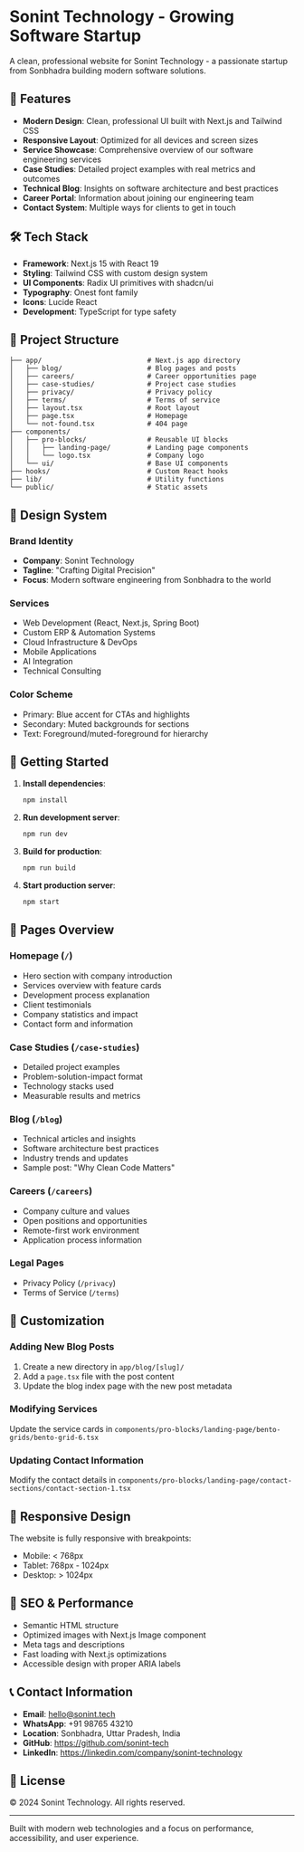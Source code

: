# Sonint Technology - Growing Software Startup

A clean, professional website for Sonint Technology - a passionate startup from Sonbhadra building modern software solutions.

## 🚀 Features

- **Modern Design**: Clean, professional UI built with Next.js and Tailwind CSS
- **Responsive Layout**: Optimized for all devices and screen sizes
- **Service Showcase**: Comprehensive overview of our software engineering services
- **Case Studies**: Detailed project examples with real metrics and outcomes
- **Technical Blog**: Insights on software architecture and best practices
- **Career Portal**: Information about joining our engineering team
- **Contact System**: Multiple ways for clients to get in touch

## 🛠 Tech Stack

- **Framework**: Next.js 15 with React 19
- **Styling**: Tailwind CSS with custom design system
- **UI Components**: Radix UI primitives with shadcn/ui
- **Typography**: Onest font family
- **Icons**: Lucide React
- **Development**: TypeScript for type safety

## 📁 Project Structure

```
├── app/                          # Next.js app directory
│   ├── blog/                     # Blog pages and posts
│   ├── careers/                  # Career opportunities page
│   ├── case-studies/             # Project case studies
│   ├── privacy/                  # Privacy policy
│   ├── terms/                    # Terms of service
│   ├── layout.tsx                # Root layout
│   ├── page.tsx                  # Homepage
│   └── not-found.tsx             # 404 page
├── components/
│   ├── pro-blocks/               # Reusable UI blocks
│   │   ├── landing-page/         # Landing page components
│   │   └── logo.tsx              # Company logo
│   └── ui/                       # Base UI components
├── hooks/                        # Custom React hooks
├── lib/                          # Utility functions
└── public/                       # Static assets
```

## 🎨 Design System

### Brand Identity
- **Company**: Sonint Technology
- **Tagline**: "Crafting Digital Precision"
- **Focus**: Modern software engineering from Sonbhadra to the world

### Services
- Web Development (React, Next.js, Spring Boot)
- Custom ERP & Automation Systems
- Cloud Infrastructure & DevOps
- Mobile Applications
- AI Integration
- Technical Consulting

### Color Scheme
- Primary: Blue accent for CTAs and highlights
- Secondary: Muted backgrounds for sections
- Text: Foreground/muted-foreground for hierarchy

## 🚀 Getting Started

1. **Install dependencies**:
   ```bash
   npm install
   ```

2. **Run development server**:
   ```bash
   npm run dev
   ```

3. **Build for production**:
   ```bash
   npm run build
   ```

4. **Start production server**:
   ```bash
   npm start
   ```

## 📄 Pages Overview

### Homepage (`/`)
- Hero section with company introduction
- Services overview with feature cards
- Development process explanation
- Client testimonials
- Company statistics and impact
- Contact form and information

### Case Studies (`/case-studies`)
- Detailed project examples
- Problem-solution-impact format
- Technology stacks used
- Measurable results and metrics

### Blog (`/blog`)
- Technical articles and insights
- Software architecture best practices
- Industry trends and updates
- Sample post: "Why Clean Code Matters"

### Careers (`/careers`)
- Company culture and values
- Open positions and opportunities
- Remote-first work environment
- Application process information

### Legal Pages
- Privacy Policy (`/privacy`)
- Terms of Service (`/terms`)

## 🔧 Customization

### Adding New Blog Posts
1. Create a new directory in `app/blog/[slug]/`
2. Add a `page.tsx` file with the post content
3. Update the blog index page with the new post metadata

### Modifying Services
Update the service cards in `components/pro-blocks/landing-page/bento-grids/bento-grid-6.tsx`

### Updating Contact Information
Modify the contact details in `components/pro-blocks/landing-page/contact-sections/contact-section-1.tsx`

## 📱 Responsive Design

The website is fully responsive with breakpoints:
- Mobile: < 768px
- Tablet: 768px - 1024px
- Desktop: > 1024px

## 🎯 SEO & Performance

- Semantic HTML structure
- Optimized images with Next.js Image component
- Meta tags and descriptions
- Fast loading with Next.js optimizations
- Accessible design with proper ARIA labels

## 📞 Contact Information

- **Email**: hello@sonint.tech
- **WhatsApp**: +91 98765 43210
- **Location**: Sonbhadra, Uttar Pradesh, India
- **GitHub**: https://github.com/sonint-tech
- **LinkedIn**: https://linkedin.com/company/sonint-technology

## 📄 License

© 2024 Sonint Technology. All rights reserved.

---

Built with modern web technologies and a focus on performance, accessibility, and user experience.